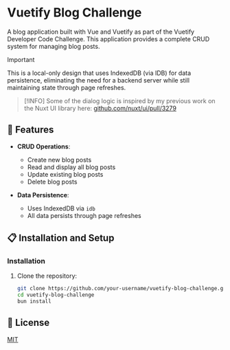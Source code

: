 # Vuetify Blog Challenge

A blog application built with Vue and Vuetify as part of the Vuetify Developer Code Challenge. This application provides a complete CRUD system for managing blog posts.

> [!IMPORTANT]
> This is a local-only design that uses IndexedDB (via IDB) for data persistence, eliminating the need for a backend server while still maintaining state through page refreshes.

> [!INFO]
> Some of the dialog logic is inspired by my previous work on the Nuxt UI library here: [github.com/nuxt/ui/pull/3279](https://github.com/nuxt/ui/pull/3279)

## 🚀 Features

- **CRUD Operations**:

  - Create new blog posts
  - Read and display all blog posts
  - Update existing blog posts
  - Delete blog posts

- **Data Persistence**:
  - Uses IndexedDB via `idb`
  - All data persists through page refreshes

## 📋 Installation and Setup

### Installation

1. Clone the repository:
   ```bash
   git clone https://github.com/your-username/vuetify-blog-challenge.git
   cd vuetify-blog-challenge
   bun install
   ```

## 📑 License

[MIT](http://opensource.org/licenses/MIT)
